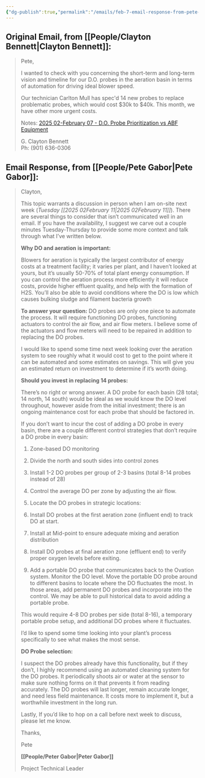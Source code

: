 ```yaml
---
{"dg-publish":true,"permalink":"/emails/feb-7-email-response-from-pete-gabor-concerning-do-probe-prioritization/","noteIcon":"","created":"2025-02-07T11:04:18.577-06:00"}
---
```



## Original Email, from [[People/Clayton Bennett\|Clayton Bennett]]:

> Pete,
> 
> I wanted to check with you concerning the short-term and long-term vision and timeline for our D.O. probes in the aeration basin in terms of automation for driving ideal blower speed.
> 
> Our technician Carlton Mull has spec'd 14 new probes to replace problematic probes, which would cost $30k to $40k. This month, we have other more urgent costs.
>   
> 
> Notes: [2025 02-February 07 - D.O. Probe Prioritization vs ABF Equipment](https://maxson-engineering-notes.vercel.app/meetings/2025-02-february-07-d-o-probe-prioritization-vs-abf-equipment/ "https://maxson-engineering-notes.vercel.app/meetings/2025-02-february-07-d-o-probe-prioritization-vs-abf-equipment/") 
> 
> G. Clayton Bennett  
> Ph: (901) 636-0306
## Email Response, from [[People/Pete Gabor\|Pete Gabor]]:
> Clayton,
> 
> This topic warrants a discussion in person when I am on-site next week (*Tuesday [[2025 02February 11\|2025 02February 11]]*). There are several things to consider that isn’t communicated well in an email. If you have the availability, I suggest we carve out a couple minutes Tuesday-Thursday to provide some more context and talk through what I’ve written below.
> 
> **Why DO and aeration is important:**
> 
> Blowers for aeration is typically the largest contributor of energy costs at a treatment facility; it varies per plant, and I haven’t looked at yours, but it’s usually 50-70% of total plant energy consumption. If you can control the aeration process more efficiently it will reduce costs, provide higher effluent quality, and help with the formation of H2S. You’ll also be able to avoid conditions where the DO is low which causes bulking sludge and filament bacteria growth
> 
> **To answer your question:** DO probes are only one piece to automate the process. It will require functioning DO probes, functioning actuators to control the air flow, and air flow meters. I believe some of the actuators and flow meters will need to be repaired in addition to replacing the DO probes.
> 
> I would like to spend some time next week looking over the aeration system to see roughly what it would cost to get to the point where it can be automated and some estimates on savings. This will give you an estimated return on investment to determine if it’s worth doing.
> 
> **Should you invest in replacing 14 probes:**  
> 
> There’s no right or wrong answer. A DO probe for each basin (28 total; 14 north, 14 south) would be ideal as we would know the DO level throughout, however aside from the initial investment; there is an ongoing maintenance cost for each probe that should be factored in.
> 
> If you don’t want to incur the cost of adding a DO probe in every basin, there are a couple different control strategies that don’t require a DO probe in every basin:  
> 
> 1. Zone-based DO monitoring
> 
> 2. Divide the north and south sides into control zones
> 3. Install 1-2 DO probes per group of 2-3 basins (total 8-14 probes instead of 28)
> 4. Control the average DO per zone by adjusting the air flow.
> 
> 1. Locate the DO probes in strategic locations:
> 
> 2. Install DO probes at the first aeration zone (influent end) to track DO at start.
> 3. Install at Mid-point to ensure adequate mixing and aeration distribution
> 4. Install DO probes at final aeration zone (effluent end) to verify proper oxygen levels before exiting.
> 5. Add a portable DO probe that communicates back to the Ovation system. Monitor the DO level. Move the portable DO probe around to different basins to locate where the DO fluctuates the most. In those areas, add permanent DO probes and incorporate into the control. We may be able to pull historical data to avoid adding a portable probe.
> 
> This would require 4-8 DO probes per side (total 8-16), a temporary portable probe setup, and additional DO probes where it fluctuates.
> 
> I’d like to spend some time looking into your plant’s process specifically to see what makes the most sense.
> 
> **DO Probe selection:**
> 
> I suspect the DO probes already have this functionality, but if they don’t, I highly recommend using an automated cleaning system for the DO probes. It periodically shoots air or water at the sensor to make sure nothing forms on it that prevents it from reading accurately. The DO probes will last longer, remain accurate longer, and need less field maintenance. It costs more to implement it, but a worthwhile investment in the long run.
> 
> Lastly, If you’d like to hop on a call before next week to discuss, please let me know.
> 
> Thanks,
> 
> Pete
> 
> **[[People/Peter Gabor\|Peter Gabor]]**
> 
> Project Technical Leader
